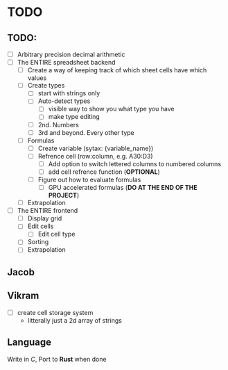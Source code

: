 # TODO

## TODO:
- [ ] Arbitrary precision decimal arithmetic
- [ ] The ENTIRE spreadsheet backend
	- [ ] Create a way of keeping track of which sheet cells have which values
	- [ ] Create types
		- [ ] start with strings only
		- [ ] Auto-detect types
			- [ ] visible way to show you what type you have
			- [ ] make type editing
		- [ ] 2nd. Numbers
		- [ ] 3rd and beyond. Every other type
	- [ ] Formulas
		- [ ] Create variable (sytax: {variable_name})
		- [ ] Refrence cell (row:column, e.g. A30:D3)
			- [ ] Add option to switch lettered columns to numbered columns
			- [ ] add cell refrence function (**OPTIONAL**)
		- [ ] Figure out how to evaluate formulas
			- [ ] GPU accelerated formulas (**DO AT THE END OF THE PROJECT**)
	- [ ] Extrapolation
- [ ] The ENTIRE frontend
	- [ ] Display grid
	- [ ] Edit cells
		- [ ] Edit cell type
	- [ ] Sorting
	- [ ] Extrapolation

## Jacob

## Vikram
- [ ] create cell storage system
	- litterally just a 2d array of strings
	
## Language
Write in *C*, Port to **Rust** when done
